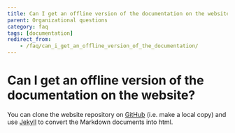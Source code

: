 ```yaml
---
title: Can I get an offline version of the documentation on the website?
parent: Organizational questions
category: faq
tags: [documentation]
redirect_from:
    - /faq/can_i_get_an_offline_version_of_the_documentation/
---
```


# Can I get an offline version of the documentation on the website?

You can clone the website repository on [GitHub](https://github.com/fieldtrip/website) (i.e. make a local copy) and use [Jekyll](https://jekyllrb.com) to convert the Markdown documents into html.
